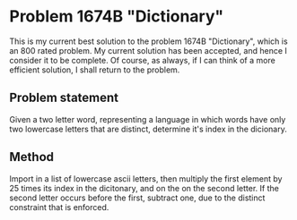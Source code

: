 # Problem 1674B "Dictionary"
This is my current best solution to the problem 1674B "Dictionary", which is an 800 rated problem. My current solution has been accepted, and hence I consider it to be complete. Of course, as always, if I can think of a more efficient solution, I shall return to the problem. 

## Problem statement
Given a two letter word, representing a language in which words have only two lowercase letters that are distinct, determine it's index in the dicionary.

## Method
Import in a list of lowercase ascii letters, then multiply the first element by 25 times its index in the dicitonary, and on the on the second letter. If the second letter occurs before the first, subtract one, due to the distinct constraint that is enforced.